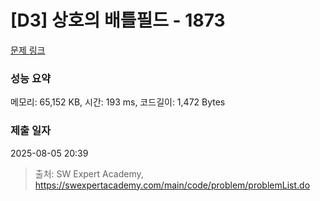 # [D3] 상호의 배틀필드 - 1873 

[문제 링크](https://swexpertacademy.com/main/code/problem/problemDetail.do?contestProbId=AV5LyE7KD2ADFAXc) 

### 성능 요약

메모리: 65,152 KB, 시간: 193 ms, 코드길이: 1,472 Bytes

### 제출 일자

2025-08-05 20:39



> 출처: SW Expert Academy, https://swexpertacademy.com/main/code/problem/problemList.do